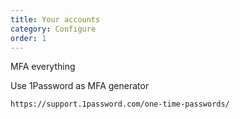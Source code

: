 ```yaml
---
title: Your accounts
category: Configure
order: 1
---
```


MFA everything

Use 1Password as MFA generator

```
https://support.1password.com/one-time-passwords/
```